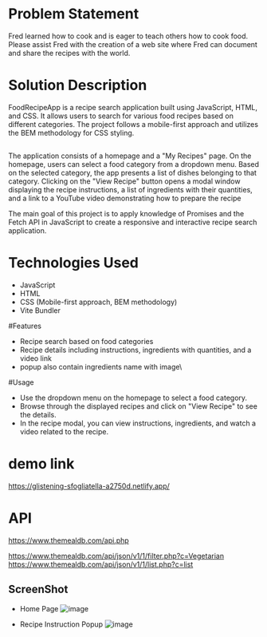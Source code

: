 # Problem Statement
Fred learned how to cook and is eager to teach others how to cook food. Please assist Fred with the creation of a web site where Fred can document and share the recipes with the world.

# Solution Description
FoodRecipeApp is a recipe search application built using JavaScript, HTML, and CSS. It allows users to search for various food recipes based on different categories. The project follows a mobile-first approach and utilizes the BEM methodology for CSS styling.

##
The application consists of a homepage and a "My Recipes" page. On the homepage, users can select a food category from a dropdown menu. Based on the selected category, the app presents a list of dishes belonging to that category. Clicking on the "View Recipe" button opens a modal window displaying the recipe instructions, a list of ingredients with their quantities, and a link to a YouTube video demonstrating how to prepare the recipe

The main goal of this project is to apply knowledge of Promises and the Fetch API in JavaScript to create a responsive and interactive recipe search application.

# Technologies Used
- JavaScript
- HTML
- CSS (Mobile-first approach, BEM methodology)
- Vite Bundler


#Features
- Recipe search based on food categories
- Recipe details including instructions, ingredients with quantities, and a video link
- popup also contain ingredients name with image\
  
#Usage
- Use the dropdown menu on the homepage to select a food category.
- Browse through the displayed recipes and click on "View Recipe" to see the details.
- In the recipe modal, you can view instructions, ingredients, and watch a video related to the recipe.
  
# demo link
https://glistening-sfogliatella-a2750d.netlify.app/


# API 
https://www.themealdb.com/api.php

https://www.themealdb.com/api/json/v1/1/filter.php?c=Vegetarian
https://www.themealdb.com/api/json/v1/1/list.php?c=list


## ScreenShot 

 - Home Page 
![image](https://github.com/ojjasvi-jain/recipe_portal/assets/85935892/4155cbc5-3bfe-4fdf-b368-f4e64d80af38)

- Recipe Instruction Popup
![image](https://github.com/ojjasvi-jain/recipe_portal/assets/85935892/5b11ba8b-ecae-42c8-a5b5-6990c17175da)

